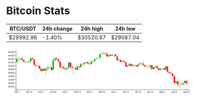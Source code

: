 # Bitcoin Stats

BTC/USDT|24h change|24h high|24h low|
|---|---|---|---|
|$29992.96|-1.40%|$30520.87|$29087.04|

<img src="./chart.svg">
